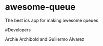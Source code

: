 # awesome-queue
The best ios app for making awesome queues

#Developers

Archie Archibold and Guillermo Alvarez